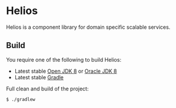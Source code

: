 # Helios
Helios is a component library for domain specific scalable services.

Build
-----

You require one of the following to build Helios:

* Latest stable [Open JDK 8](http://openjdk.java.net/projects/jdk8/) or [Oracle JDK 8](http://www.oracle.com/technetwork/java/)
* Latest stable [Gradle](http://gradle.org/getting-started-gradle-java/)

Full clean and build of the project:

    $ ./gradlew
    

